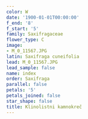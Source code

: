```yaml
---
color: W
date: '1900-01-01T00:00:00'
f_end: '8'
f_start: '5'
family: Saxifragaceae
flower_type: C
image:
- M_0_11567.JPG
latin: Saxifraga cuneifolia
lead: M_0_11567.JPG
lead_sample: false
name: index
order: Saxifraga
parallel: false
petals: '5'
petals_joined: false
star_shape: false
title: Klinolistni kamnokreč
---
```


